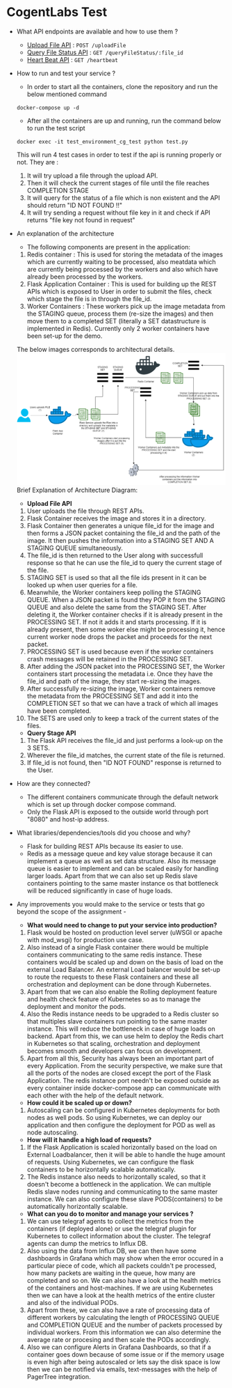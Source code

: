 # CogentLabs Test

- What API endpoints are available and how to use them ?
    * [Upload File API](docs/uploadFile.md) : `POST /uploadFile`
    * [Query File Status API](docs/queryFileStatus.md) : `GET /queryFileStatus/:file_id`
    * [Heart Beat API](docs/heartbeat.md) : `GET /heartbeat`

- How to run and test your service ?
   * In order to start all the containers, clone the repository and run the below mentioned command 
   ```
   docker-compose up -d
   ```
   * After all the containers are up and running, run the command below to run the test script
   ```
   docker exec -it test_environment_cg_test python test.py
   ```
   This will run 4 test cases in order to test if the api is running properly or not.
   They are :
   1. It will try upload a file through the upload API.
   2. Then it will check the current stages of file until the file reaches COMPLETION STAGE
   3. It will query for the status of a file which is non existent and the API should return "ID NOT FOUND !!"
   4. It will try sending a request without file key in it and check if API returns "file key not found in request"
   
- An explanation of the architecture
   * The following components are present in the application:
   1. Redis container : This is used for storing the metadata of the images which are currently waiting to be processed, also meatdata which are currently being processed by the workers and also which have already been processed by the workers.
   2. Flask Application Container : This is used for building up the REST APIs which is exposed to User in order to submit the files, check which stage the file is in through the file_id.
   3. Worker Containers : These workers pick up the image metadata from the STAGING queue, process them (re-size the images) and then move them to a completed SET (literally a SET datastructure is implemented in Redis). Currently only 2 worker containers have been set-up for the demo.

   The below images corresponds to architectural details.
   ![Architecture Diagram](https://github.com/swayanjeet/CogentLabsTest/blob/master/docs/Architecture.png "Architecture Diagram")
   Brief Explanation of Architecture Diagram:
   
   * **Upload File API**
   1. User uploads the file through REST APIs.
   2. Flask Container receives the image and stores it in a directory.
   3. Flask Container then generates a unique file_id for the image and then forms a JSON packet containing the file_id and the path of the image. It then pushes the information into a STAGING SET AND A STAGING QUEUE simultaneously.
   4. The file_id is then returned to the User along with successfull response so that he can use the file_id to query the current stage of the file.
   5. STAGING SET is used so that all the file ids present in it can be looked up when user queries for a file.
   6. Meanwhile, the Worker containers keep polling the STAGING QUEUE. When a JSON packet is found they POP it from the STAGING QUEUE and also delete the same from the STAGING SET. After deleting it, the Worker container checks if it is already present in the PROCESSING SET. If not it adds it and starts processing. If it is already present, then some woker else might be processing it, hence current worker node drops the packet and proceeds for the next packet.
   7. PROCESSING SET is used because even if the worker containers crash messages will be retained in the PROCESSING SET.
   8. After adding the JSON packet into the PROCESSING SET, the Worker containers start processing the metadata i.e. Once they have the file_id and path of the image, they start re-sizing the images.
   9. After successfully re-sizing the image, Worker containers remove the metadata from the PROCESSING SET and add it into the COMPLETION SET so that we can have a track of which all images have been completed.
   10. The SETS are used only to keep a track of the current states of the files.
   
   * **Query Stage API**
   1. The Flask API receives the file_id and just performs a look-up on the 3 SETS. 
   2. Wherever the file_id matches, the current state of the file is returned.
   3. If file_id is not found, then "ID NOT FOUND" response is returned to the User.

- How are they connected?
   * The different containers communicate through the default network which is set up through docker compose command.
   * Only the Flask API is exposed to the outside world through port "8080" and host-ip address.
   
- What libraries/dependencies/tools did you choose and why?
   * Flask for building REST APIs because its easier to use.
   * Redis as a message queue and key value storage because it can implement a queue as well as set data structure. Also its message queue is easier to implement and can be scaled easily for handling larger loads. Apart from that we can also set up Redis slave containers pointing to the same master instance os that bottleneck will be reduced significantly in case of huge loads.
   
- Any improvements you would make to the service or tests that go beyond the scope of the assignment -
   
   * **What would need to change to put your service into production?**
   
   1. Flask would be hosted on production level server (uWSGI or apache with mod_wsgi) for production use case.
   2. Also instead of a single Flask container there would be multiple containers communicating to the same redis instance. These containers would be scaled up and down on the basis of load on the external Load Balancer. An external Load balancer would be set-up to route the requests to these Flask containers and these all orchestration and deployment can be done through Kubernetes.
   3. Apart from that we can also enable the Rolling deployment feature and health check feature of Kubernetes so as to manage the deployment and monitor the pods.
   4. Also the Redis instance needs to be upgraded to a Redis cluster so that multiples slave containers run pointing to the same master instance. This will reduce the bottleneck in case of huge loads on backend. Apart from this, we can use helm to deploy the Redis chart in Kubernetes so that scaling, orchestration and deployment becomes smooth and developers can focus on development.
   5. Apart from all this, Security has always been an important part of every Application. From the security perspective, we make sure that all the ports of the nodes are closed except the port of the Flask Application. The redis instance port needn't be exposed outside as every container inside docker-compose app can communicate with each other with the help of the default network.
   
   * **How could it be scaled up or down?**
   
   1. Autoscaling can be configured in Kubernetes deployments for both nodes as well pods. So using Kubernetes, we can deploy our application and then configure the deployment for POD as well as node autoscaling.
   
   * **How will it handle a high load of requests?**
   
   1. If the Flask Application is scaled horizontally based on the load on External Loadbalancer, then it will be able to handle the huge amount of requests. Using Kubernetes, we can configure the flask containers to be horizontally scalable automatically.
   2. The Redis instance also needs to horizontally scaled, so that it doesn't become a bottleneck in the application. We can multiple Redis slave nodes running and communicating to the same master instance. We can also configure these slave PODS(containers) to be automatically horizontally scalable. 
   
   * **What can you do to monitor and manage your services ?**
   
   1. We can use telegraf agents to collect the metrics from the containers (if deployed alone) or use the telegraf plugin for Kubernetes to collect information about the cluster. The telegraf agents can dump the metrics to Influx DB. 
   2. Also using the data from Influx DB, we can then have some dashboards in Grafana which may show when the error occured in a particular piece of code, which all packets couldn't pe processed, how many packets are waiting in the queue, how many are completed and so on. We can also have a look at the health metrics of the containers and host-machines. If we are using Kubernetes then we can have a look at the health metrics of the entire cluster and also of the individual PODs.
   3. Apart from these, we can also have a rate of processing data of different workers by calculating the length of PROCESSING QUEUE and COMPLETION QUEUE and the number of packets processed by individual workers. From this information we can also determine the average rate or procesing and then scale the PODs accordingly.
   4. Also we can configure Alerts in Grafana Dashboards, so that if a container goes down because of some issue or if the memory usage is even high after being autoscaled or lets say the disk space is low then we can be notified via emails, text-messages with the help of PagerTree integration.
   
   
   
